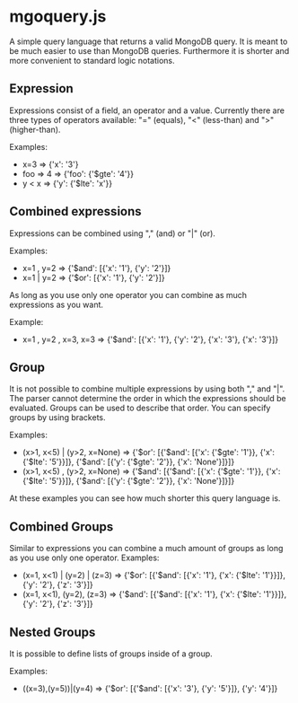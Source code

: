 # mgoquery.js
A simple query language that returns a valid MongoDB query.
It is meant to be much easier to use than MongoDB queries.
Furthermore it is shorter and more convenient to standard logic notations.

Expression
--------------
Expressions consist of a field, an operator and a value. Currently there are three types of operators available:
"=" (equals), "<" (less-than) and ">" (higher-than).

Examples:
- x=3 => {'x': '3'}
- foo => 4 => {'foo': {'$gte': '4'}}
- y < x => {'y': {'$lte': 'x'}}

Combined expressions
--------------
Expressions can be combined using "," (and) or "|" (or).

Examples:
- x=1 , y=2 => {'$and': [{'x': '1'}, {'y': '2'}]}
- x=1 | y=2 => {'$or': [{'x': '1'}, {'y': '2'}]}

As long as you use only one operator you can combine as much expressions as you want.

Example:
- x=1 , y=2 , x=3, x=3 => {'$and': [{'x': '1'}, {'y': '2'}, {'x': '3'}, {'x': '3'}]}

Group
-------------
It is not possible to combine multiple expressions by using both "," and "|". The parser
cannot determine the order in which the expressions should be evaluated.
Groups can be used to describe that order. You can specify groups by using brackets.

Examples:
- (x>1, x<5) | (y>2, x=None) => {'$or': [{'$and': [{'x': {'$gte': '1'}}, {'x': {'$lte': '5'}}]}, {'$and': [{'y': {'$gte': '2'}}, {'x': 'None'}]}]}
- (x>1, x<5) , (y>2, x=None) => {'$and': [{'$and': [{'x': {'$gte': '1'}}, {'x': {'$lte': '5'}}]}, {'$and': [{'y': {'$gte': '2'}}, {'x': 'None'}]}]}

At these examples you can see how much shorter this query language is.

Combined Groups
-------------

Similar to expressions you can combine a much amount of groups as long as you use only one operator.
Examples:
- (x=1, x<1) | (y=2) | (z=3) => {'$or': [{'$and': [{'x': '1'}, {'x': {'$lte': '1'}}]}, {'y': '2'}, {'z': '3'}]}
- (x=1, x<1), (y=2), (z=3) => {'$and': [{'$and': [{'x': '1'}, {'x': {'$lte': '1'}}]}, {'y': '2'}, {'z': '3'}]}

Nested Groups
-------------

It is possible to define lists of groups inside of a group.

Examples:
- ((x=3),(y=5))|(y=4) => {'$or': [{'$and': [{'x': '3'}, {'y': '5'}]}, {'y': '4'}]}
